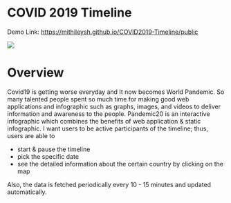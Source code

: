 # COVID 2019 Timeline 

Demo Link: https://mithileysh.github.io/COVID2019-Timeline/public

![](https://user-images.githubusercontent.com/45322680/78461416-ab570400-7696-11ea-95f5-c8b06b2395a4.gif)

# Overview

Covid19 is getting worse everyday and It now becomes World Pandemic. So many talented people spent 
so much time for making good web applications 
and infographic such as graphs, images, and videos to deliver information and awareness to the people.
Pandemic20 is an interactive infographic which combines the benefits of web application & static infographic. 
I want users to be active participants of the timeline; thus, users are able to
- start & pause the timeline
- pick the specific date
- see the detailed information about the certain country by clicking on the map

Also, the data is fetched periodically every 10 - 15 minutes and updated automatically.




